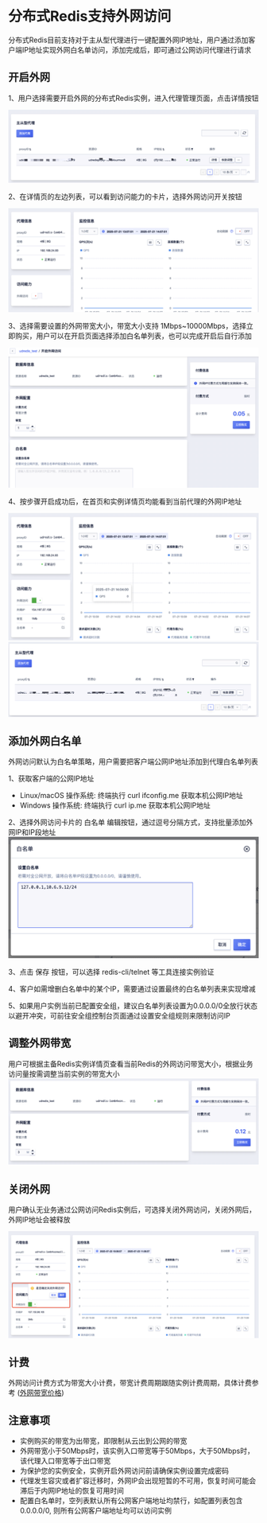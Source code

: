 # 分布式Redis支持外网访问

分布式Redis目前支持对于主从型代理进行一键配置外网IP地址，用户通过添加客户端IP地址实现外网白名单访问，添加完成后，即可通过公网访问代理进行请求

## 开启外网
1、用户选择需要开启外网的分布式Redis实例，进入代理管理页面，点击详情按钮

![image](/images/proxypublic01.png)

2、在详情页的左边列表，可以看到访问能力的卡片，选择外网访问开关按钮

![image](/images/proxypublic02.png)

3、选择需要设置的外网带宽大小，带宽大小支持 1Mbps~10000Mbps，选择立即购买，用户可以在开启页面选择添加白名单列表，也可以完成开启后自行添加

![image](/images/proxypublic03.png)

4、按步骤开启成功后，在首页和实例详情页均能看到当前代理的外网IP地址

![image](/images/proxypublic04.png)
![image](/images/proxypublic05.png)

## 添加外网白名单
外网访问默认为白名单策略，用户需要把客户端公网IP地址添加到代理白名单列表

1、获取客户端的公网IP地址
- Linux/macOS 操作系统: 终端执行 curl ifconfig.me 获取本机公网IP地址
- Windows 操作系统: 终端执行 curl ip.me 获取本机公网IP地址

2、选择外网访问卡片的 白名单 编辑按钮，通过逗号分隔方式，支持批量添加外网IP和IP段地址
![image](/images/proxypublic07.png)

3、点击 保存 按钮，可以选择 redis-cli/telnet 等工具连接实例验证

4、客户如需增删白名单中的某个IP，需要通过设置最终的白名单列表来实现增减

5、如果用户实例当前已配置安全组，建议白名单列表设置为0.0.0.0/0全放行状态以避开冲突，可前往安全组控制台页面通过设置安全组规则来限制访问IP

## 调整外网带宽
用户可根据主备Redis实例详情页查看当前Redis的外网访问带宽大小，根据业务访问量按需调整当前实例的带宽大小
![image](/images/proxypublic06.png)

## 关闭外网
用户确认无业务通过公网访问Redis实例后，可选择关闭外网访问，关闭外网后，外网IP地址会被释放

![image](/images/proxypublic08.png)

## 计费
外网访问计费方式为带宽大小计费，带宽计费周期跟随实例计费周期，具体计费参考 ([外网带宽价格](https://docs.ucloud.cn/uredis/price?id=%e8%b7%a8%e5%9c%b0%e5%9f%9f%e5%a4%87%e4%bb%bd%e5%ad%98%e5%82%a8%e7%a9%ba%e9%97%b4%e8%b4%b9%e7%94%a8))

## 注意事项
- 实例购买的带宽为出带宽，即限制从云出到公网的带宽
- 外网带宽小于50Mbps时，该实例入口带宽等于50Mbps，大于50Mbps时，该代理入口带宽等于出口带宽
- 为保护您的实例安全，实例开启外网访问前请确保实例设置完成密码
- 代理发生容灾或者扩容迁移时，外网IP会出现短暂的不可用，恢复时间可能会滞后于内网IP地址的恢复可用时间
- 配置白名单时，空列表默认所有公网客户端地址均禁行，如配置列表包含0.0.0.0/0, 则所有公网客户端地址均可以访问实例



